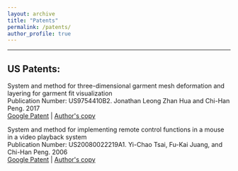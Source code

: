 ```yaml
---
layout: archive
title: "Patents"
permalink: /patents/
author_profile: true
---
```


<hr>

<h2>US Patents:</h2>

<p>System and method for three-dimensional garment mesh deformation and layering for garment fit visualization<br>
Publication Number: US9754410B2. Jonathan Leong Zhan Hua and Chi-Han Peng. 2017<br>
<a href="https://patents.google.com/patent/US9754410B2">Google Patent</a>&nbsp;|&nbsp;<a href="https://pengchihan.co/papers/US9754410.pdf">Author's copy</a>
</p>

<p>System and method for implementing remote control functions in a mouse in a video playback system<br>
Publication Number: US20080022219A1. Yi-Chao Tsai, Fu-Kai Juang, and Chi-Han Peng. 2006<br>
<a href="https://patents.google.com/patent/US20080022219A1/en?oq=US20080022219A1">Google Patent</a>&nbsp;|&nbsp;<a href="https://pengchihan.co/papers/US20080022219A1.pdf">Author's copy</a>
</p>
